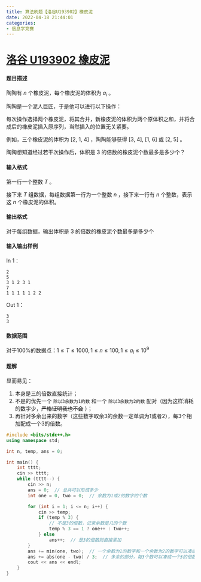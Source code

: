 ```yaml
---
title: 算法刷题【洛谷U193902】橡皮泥
date: 2022-04-18 21:44:01
categories:
- 信息学竞赛
---
```


# [洛谷 U193902 橡皮泥](https://www.luogu.com.cn/problem/U193902)

#### 题目描述

陶陶有 $n$ 个橡皮泥，每个橡皮泥的体积为 $a_i$ 。

陶陶是一个泥人巨匠，于是他可以进行以下操作：

每次操作选择两个橡皮泥，将其合并，新橡皮泥的体积为两个原体积之和，并将合成后的橡皮泥插入原序列，当然插入的位置无关紧要。

例如，三个橡皮泥的体积为 [2, 1, 4] ，陶陶能够获得 [3, 4], [1, 6] 或 [2, 5] 。

陶陶想知道经过若干次操作后，体积是 3 的倍数的橡皮泥个数最多是多少个？

#### 输入格式

第一行一个整数 $T$ 。

接下来 $T$ 组数据，每组数据第一行为一个整数 $n$ ，接下来一行有 $n$ 个整数，表示这 $n$ 个橡皮泥的体积。

#### 输出格式

对于每组数据，输出体积是 3 的倍数的橡皮泥个数最多是多少个

#### 输入输出样例

In 1：

```text
2
5
3 1 2 3 1
7
1 1 1 1 1 2 2
```

Out 1：

```text
3
3
```

#### 数据范围

对于$100\%$的数据点：$1\leq T\le 1000, 1\leq n\le 100, 1\leq a_i \le 10^9$

#### 题解

显而易见：

1. 本身是三的倍数直接统计；
2. 不是的优先一个 `除以3余数为1的数` 和一个 `除以3余数为2的数` 配对（因为这样消耗的数字少，~~严格证明我也不会~~ ）；
3. 再针对多余出来的数字（这些数字取余3的余数一定单调为1或者2），每3个相加配成一个3的倍数。

```cpp
#include <bits/stdc++.h>
using namespace std;

int n, temp, ans = 0;

int main() {
    int tttt;
    cin >> tttt;
    while (tttt--) {
        cin >> n;
        ans = 0;  // 总共可以形成多少
        int one = 0, two = 0;  // 余数为1或2的数字的个数

        for (int i = 1; i <= n; i++) {
            cin >> temp;
            if (temp % 3) {
                // 不是3的倍数，记录余数是几的个数
                temp % 3 == 1 ? one++ : two++;
            } else
                ans++;  // 是3的倍数则直接累加
        }
        ans += min(one, two);  // 一个余数为1的数字和一个余数为2的数字可以凑成一个3的倍数
        ans += abs(one - two) / 3;  // 多余的部分，每3个数可以凑成一个3的倍数，向下取整
        cout << ans << endl;
    }
}
```
